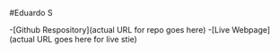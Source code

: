 #Eduardo S 

-[Github Respository](actual URL for repo goes here)
-[Live Webpage](actual URL goes here for live stie)
